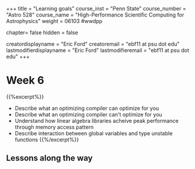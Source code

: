 +++
title = "Learning goals"
course_inst = "Penn State"
course_number = "Astro 528"
course_name = "High-Performance Scientific Computing for Astrophysics"
weight = 06103  #wwdpp

chapter= false
hidden = false

creatordisplayname = "Eric Ford"
creatoremail = "ebf11 at psu dot edu"
lastmodifierdisplayname = "Eric Ford"
lastmodifieremail = "ebf11 at psu dot edu"
+++

# Week 6
{{%excerpt%}}
- Describe what an optimizing compiler can optimize for you
- Describe what an optimizing compiler can't optimize for you
- Understand how linear algebra libraries acheive peak performance through memory access pattern
- Describe interaction between global variables and type unstable functions
{{%/excerpt%}}

## Lessons along the way
